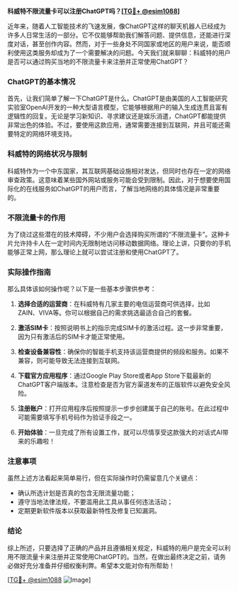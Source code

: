 **科威特不限流量卡可以注册ChatGPT吗？[[TG💪+ @esim1088](https://t.me/s/esim1088)]**

近年来，随着人工智能技术的飞速发展，像ChatGPT这样的聊天机器人已经成为许多人日常生活的一部分。它不仅能够帮助我们解答问题、提供信息，还能进行深度对话，甚至创作内容。然而，对于一些身处不同国家或地区的用户来说，能否顺利使用这类服务却成为了一个需要解决的问题。今天我们就来聊聊：科威特的用户是否可以通过购买当地的不限流量卡来注册并正常使用ChatGPT？

### ChatGPT的基本情况

首先，让我们简单了解一下ChatGPT是什么。ChatGPT是由美国的人工智能研究实验室OpenAI开发的一种大型语言模型，它能够根据用户的输入生成连贯且富有逻辑性的回复。无论是学习新知识、寻求建议还是娱乐消遣，ChatGPT都能提供非常出色的体验。不过，要使用这款应用，通常需要连接到互联网，并且可能还需要特定的网络环境支持。

### 科威特的网络状况与限制

科威特作为一个中东国家，其互联网基础设施相对发达，但同时也存在一定的网络审查政策。这意味着某些国外网站或服务可能会受到限制。因此，对于想要使用国际化的在线服务如ChatGPT的用户而言，了解当地网络的具体情况是非常重要的。

### 不限流量卡的作用

为了绕过这些潜在的技术障碍，不少用户会选择购买所谓的“不限流量卡”。这种卡片允许持卡人在一定时间内无限制地访问移动数据网络。理论上讲，只要你的手机能够正常上网，那么理论上就可以尝试注册和使用ChatGPT了。

### 实际操作指南

那么具体该如何操作呢？以下是一些基本步骤供参考：

1. **选择合适的运营商**：在科威特有几家主要的电信运营商可供选择，比如ZAIN、VIVA等。你可以根据自己的需求挑选最适合自己的套餐。
   
2. **激活SIM卡**：按照说明书上的指示完成SIM卡的激活过程。这一步非常重要，因为只有激活后的SIM卡才能正常使用。

3. **检查设备兼容性**：确保你的智能手机支持该运营商提供的频段和服务。如果不兼容，则可能导致无法连接到互联网。

4. **下载官方应用程序**：通过Google Play Store或者App Store下载最新的ChatGPT客户端版本。注意检查是否为官方渠道发布的正版软件以避免安全风险。

5. **注册账户**：打开应用程序后按照提示一步步创建属于自己的账号。在此过程中可能需要填写手机号码作为验证手段之一。

6. **开始体验**：一旦完成了所有设置工作，就可以尽情享受这款强大的对话式AI带来的乐趣啦！

### 注意事项

虽然上述方法看起来简单易行，但在实际操作时仍需留意几个关键点：
- 确认所选计划是否真的包含无限流量功能；
- 遵守当地法律法规，不要滥用此工具从事任何违法活动；
- 定期更新软件版本以获取最新特性及修复已知漏洞。

### 结论

综上所述，只要选择了正确的产品并且遵循相关规定，科威特的用户是完全可以利用不限流量卡来注册并正常使用ChatGPT的。当然，在做出最终决定之前，请务必做好充分准备并仔细权衡利弊。希望本文能对你有所帮助！

[[TG💪+ @esim1088](https://t.me/s/esim1088) ![Image](https://i.postimg.cc/4NQfJmqS/Snipaste-2025-05-13-00-14-12.png)]